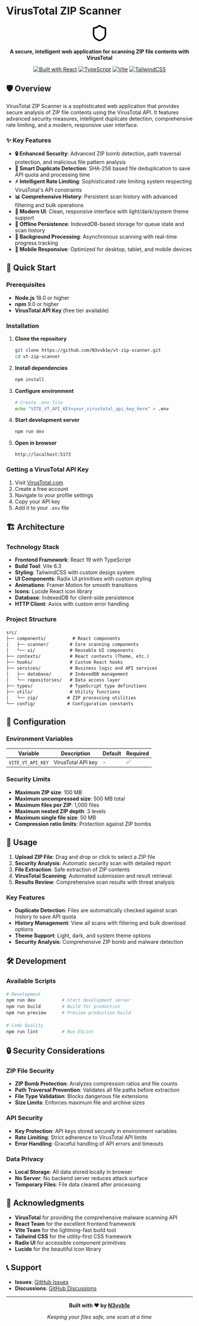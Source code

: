 # VirusTotal ZIP Scanner

<div align="center">

![VirusTotal ZIP Scanner](public/shield.svg)

**A secure, intelligent web application for scanning ZIP file contents with VirusTotal**

[![Built with React](https://img.shields.io/badge/Built%20with-React%2019-61dafb?logo=react)](https://reactjs.org/)
[![TypeScript](https://img.shields.io/badge/TypeScript-5.8-blue?logo=typescript)](https://www.typescriptlang.org/)
[![Vite](https://img.shields.io/badge/Vite-6.3-646cff?logo=vite)](https://vitejs.dev/)
[![TailwindCSS](https://img.shields.io/badge/TailwindCSS-3.4-38bdf8?logo=tailwindcss)](https://tailwindcss.com/)

</div>

## 🛡️ Overview

VirusTotal ZIP Scanner is a sophisticated web application that provides secure analysis of ZIP file contents using the VirusTotal API. It features advanced security measures, intelligent duplicate detection, comprehensive rate limiting, and a modern, responsive user interface.

### ✨ Key Features

- **🔒 Enhanced Security**: Advanced ZIP bomb detection, path traversal protection, and malicious file pattern analysis
- **🧠 Smart Duplicate Detection**: SHA-256 based file deduplication to save API quota and processing time
- **⚡ Intelligent Rate Limiting**: Sophisticated rate limiting system respecting VirusTotal's API constraints
- **📊 Comprehensive History**: Persistent scan history with advanced filtering and bulk operations
- **🎨 Modern UI**: Clean, responsive interface with light/dark/system theme support
- **💾 Offline Persistence**: IndexedDB-based storage for queue state and scan history
- **🔄 Background Processing**: Asynchronous scanning with real-time progress tracking
- **📱 Mobile Responsive**: Optimized for desktop, tablet, and mobile devices

## 🚀 Quick Start

### Prerequisites

- **Node.js** 18.0 or higher
- **npm** 9.0 or higher
- **VirusTotal API Key** (free tier available)

### Installation

1. **Clone the repository**

   ```bash
   git clone https://github.com/N3vvb1e/vt-zip-scanner.git
   cd vt-zip-scanner
   ```

2. **Install dependencies**

   ```bash
   npm install
   ```

3. **Configure environment**

   ```bash
   # Create .env file
   echo "VITE_VT_API_KEY=your_virustotal_api_key_here" > .env
   ```

4. **Start development server**

   ```bash
   npm run dev
   ```

5. **Open in browser**
   ```
   http://localhost:5173
   ```

### Getting a VirusTotal API Key

1. Visit [VirusTotal.com](https://www.virustotal.com/gui/join-us)
2. Create a free account
3. Navigate to your profile settings
4. Copy your API key
5. Add it to your `.env` file

## 🏗️ Architecture

### Technology Stack

- **Frontend Framework**: React 19 with TypeScript
- **Build Tool**: Vite 6.3
- **Styling**: TailwindCSS with custom design system
- **UI Components**: Radix UI primitives with custom styling
- **Animations**: Framer Motion for smooth transitions
- **Icons**: Lucide React icon library
- **Database**: IndexedDB for client-side persistence
- **HTTP Client**: Axios with custom error handling

### Project Structure

```
src/
├── components/          # React components
│   ├── scanner/        # Core scanning components
│   └── ui/             # Reusable UI components
├── contexts/           # React contexts (Theme, etc.)
├── hooks/              # Custom React hooks
├── services/           # Business logic and API services
│   ├── database/       # IndexedDB management
│   └── repositories/   # Data access layer
├── types/              # TypeScript type definitions
├── utils/              # Utility functions
│   └── zip/           # ZIP processing utilities
└── config/            # Configuration constants
```

## 🔧 Configuration

### Environment Variables

| Variable          | Description        | Default | Required |
| ----------------- | ------------------ | ------- | -------- |
| `VITE_VT_API_KEY` | VirusTotal API key | -       | ✅       |

### Security Limits

- **Maximum ZIP size**: 100 MB
- **Maximum uncompressed size**: 500 MB total
- **Maximum files per ZIP**: 1,000 files
- **Maximum nested ZIP depth**: 3 levels
- **Maximum single file size**: 50 MB
- **Compression ratio limits**: Protection against ZIP bombs

## 📖 Usage

1. **Upload ZIP File**: Drag and drop or click to select a ZIP file
2. **Security Analysis**: Automatic security scan with detailed report
3. **File Extraction**: Safe extraction of ZIP contents
4. **VirusTotal Scanning**: Automated submission and result retrieval
5. **Results Review**: Comprehensive scan results with threat analysis

### Key Features

- **Duplicate Detection**: Files are automatically checked against scan history to save API quota
- **History Management**: View all scans with filtering and bulk download options
- **Theme Support**: Light, dark, and system theme options
- **Security Analysis**: Comprehensive ZIP bomb and malware detection

## 🛠️ Development

### Available Scripts

```bash
# Development
npm run dev          # Start development server
npm run build        # Build for production
npm run preview      # Preview production build

# Code Quality
npm run lint         # Run ESLint
```

## 🔒 Security Considerations

### ZIP File Security

- **ZIP Bomb Protection**: Analyzes compression ratios and file counts
- **Path Traversal Prevention**: Validates all file paths before extraction
- **File Type Validation**: Blocks dangerous file extensions
- **Size Limits**: Enforces maximum file and archive sizes

### API Security

- **Key Protection**: API keys stored securely in environment variables
- **Rate Limiting**: Strict adherence to VirusTotal API limits
- **Error Handling**: Graceful handling of API errors and timeouts

### Data Privacy

- **Local Storage**: All data stored locally in browser
- **No Server**: No backend server reduces attack surface
- **Temporary Files**: File data cleared after processing

## 🙏 Acknowledgments

- **VirusTotal** for providing the comprehensive malware scanning API
- **React Team** for the excellent frontend framework
- **Vite Team** for the lightning-fast build tool
- **Tailwind CSS** for the utility-first CSS framework
- **Radix UI** for accessible component primitives
- **Lucide** for the beautiful icon library

## 📞 Support

- **Issues**: [GitHub Issues](https://github.com/N3vvb1e/vt-zip-scanner/issues)
- **Discussions**: [GitHub Discussions](https://github.com/N3vvb1e/vt-zip-scanner/discussions)

---

<div align="center">

**Built with ❤️ by [N3vvb1e](https://github.com/N3vvb1e)**

_Keeping your files safe, one scan at a time_

</div>
